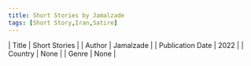```yaml
---
title: Short Stories by Jamalzade
tags: [Short Story,Iran,Satire]
---     
```

| Title | Short Stories  |
| Author |  Jamalzade  |
| Publication Date | 2022   |
| Country | None |
| Genre | None  |
        